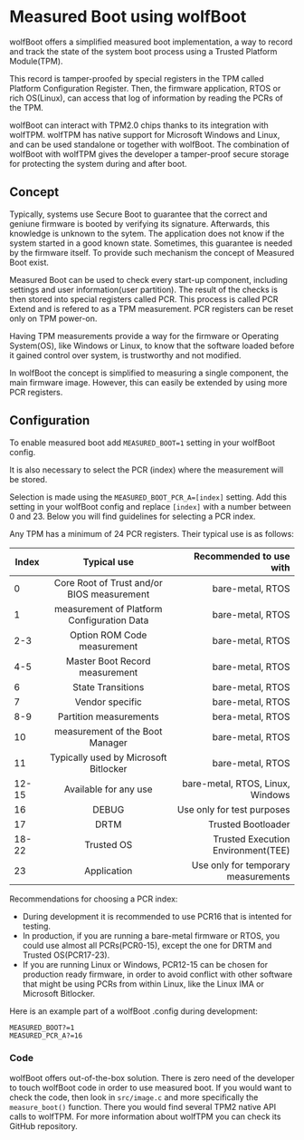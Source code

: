 # Measured Boot using wolfBoot

wolfBoot offers a simplified measured boot implementation, a way to record and
track the state of the system boot process using a Trusted Platform Module(TPM).

This record is tamper-proofed by special registers in the TPM called Platform
Configuration Register. Then, the firmware application, RTOS or rich OS(Linux),
can access that log of information by reading the PCRs of the TPM.

wolfBoot can interact with TPM2.0 chips thanks to its integration with wolfTPM.
wolfTPM has native support for Microsoft Windows and Linux, and can be used
standalone or together with wolfBoot. The combination of wolfBoot with wolfTPM
gives the developer a tamper-proof secure storage for protecting the system
during and after boot.

## Concept

Typically, systems use Secure Boot to guarantee that the correct and geniune
firmware is booted by verifying its signature. Afterwards, this knowledge is
unknown to the sytem. The application does not know if the system started in
a good known state. Sometimes, this guarantee is needed by the firmware itself.
To provide such mechanism the concept of Measured Boot exist.

Measured Boot can be used to check every start-up component, including settings
and user information(user partition). The result of the checks is then stored
into special registers called PCR. This process is called PCR Extend and is
refered to as a TPM measurement. PCR registers can be reset only on TPM power-on.

Having TPM measurements provide a way for the firmware or Operating System(OS),
like Windows or Linux, to know that the software loaded before it gained control
over system, is trustworthy and not modified.

In wolfBoot the concept is simplified to measuring a single component, the main
firmware image. However, this can easily be extended by using more PCR registers.

## Configuration

To enable measured boot add `MEASURED_BOOT=1` setting in your wolfBoot config.

It is also necessary to select the PCR (index) where the measurement will be stored.

Selection is made using the `MEASURED_BOOT_PCR_A=[index]` setting. Add this
setting in your wolfBoot config and replace `[index]` with a number between
0 and 23. Below you will find guidelines for selecting a PCR index.

Any TPM has a minimum of 24 PCR registers. Their typical use is as follows:

| Index   |      Typical use      |  Recommended to use with |
|----------|:-------------:|------:|
| 0 |  Core Root of Trust and/or BIOS measurement | bare-metal, RTOS |
| 1 |  measurement of Platform Configuration Data   | bare-metal, RTOS |
| 2-3 |  Option ROM Code measurement | bare-metal, RTOS |
| 4-5 |  Master Boot Record measurement | bare-metal, RTOS |
| 6 | State Transitions | bare-metal, RTOS |
| 7 | Vendor specific | bare-metal, RTOS |
| 8-9 | Partition measurements | bera-metal, RTOS |
| 10 | measurement of the Boot Manager | bare-metal, RTOS |
| 11 | Typically used by Microsoft Bitlocker | bare-metal, RTOS |
| 12-15 | Available for any use | bare-metal, RTOS, Linux, Windows |
| 16 | DEBUG | Use only for test purposes |
| 17 | DRTM | Trusted Bootloader |
| 18-22 | Trusted OS | Trusted Execution Environment(TEE) |
| 23 | Application | Use only for temporary measurements |

Recommendations for choosing a PCR index:

- During development it is recommended to use PCR16 that is intented for testing.
- In production, if you are running a bare-metal firmware or RTOS, you could use
almost all PCRs(PCR0-15), except the one for DRTM and Trusted OS(PCR17-23).
- If you are running Linux or Windows, PCR12-15 can be chosen for production
ready firmware, in order to avoid conflict with other software that might be
using PCRs from within Linux, like the Linux IMA or Microsoft Bitlocker.

Here is an example part of a wolfBoot .config during development:

```
MEASURED_BOOT?=1
MEASURED_PCR_A?=16
```

### Code

wolfBoot offers out-of-the-box solution. There is zero need of the developer to touch wolfBoot code
in order to use measured boot. If you would want to check the code, then look in `src/image.c` and
more specifically the `measure_boot()` function. There you would find several TPM2 native API calls
to wolfTPM. For more information about wolfTPM you can check its GitHub repository.
